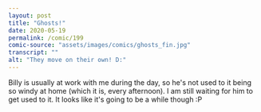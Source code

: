 ```yaml
---
layout: post
title: "Ghosts!"
date: 2020-05-19
permalink: /comic/199
comic-source: "assets/images/comics/ghosts_fin.jpg"
transcript: ""
alt: "They move on their own! D:"
---
```


Billy is usually at work with me during the day, so he's not used to it being so windy at home (which it is, every afternoon). I am still waiting for him to get used to it. It looks like it's going to be a while though :P
